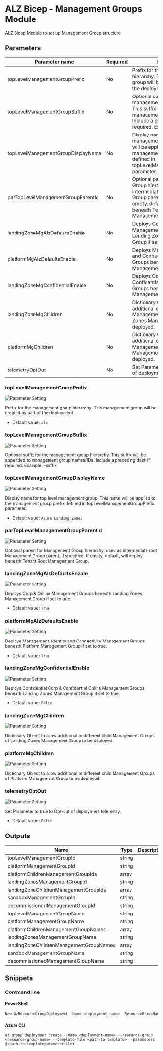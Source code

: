 # ALZ Bicep - Management Groups Module

ALZ Bicep Module to set up Management Group structure

## Parameters

Parameter name | Required | Description
-------------- | -------- | -----------
topLevelManagementGroupPrefix | No       | Prefix for the management group hierarchy. This management group will be created as part of the deployment.
topLevelManagementGroupSuffix | No       | Optional suffix for the management group hierarchy. This suffix will be appended to management group names/IDs. Include a preceding dash if required. Example: -suffix
topLevelManagementGroupDisplayName | No       | Display name for top level management group. This name will be applied to the management group prefix defined in topLevelManagementGroupPrefix parameter.
parTopLevelManagementGroupParentId | No       | Optional parent for Management Group hierarchy, used as intermediate root Management Group parent, if specified. If empty, default, will deploy beneath Tenant Root Management Group.
landingZoneMgAlzDefaultsEnable | No       | Deploys Corp & Online Management Groups beneath Landing Zones Management Group if set to true.
platformMgAlzDefaultsEnable | No       | Deploys Management, Identity and Connectivity Management Groups beneath Platform Management Group if set to true.
landingZoneMgConfidentialEnable | No       | Deploys Confidential Corp & Confidential Online Management Groups beneath Landing Zones Management Group if set to true.
landingZoneMgChildren | No       | Dictionary Object to allow additional or different child Management Groups of Landing Zones Management Group to be deployed.
platformMgChildren | No       | Dictionary Object to allow additional or different child Management Groups of Platform Management Group to be deployed.
telemetryOptOut | No       | Set Parameter to true to Opt-out of deployment telemetry.

### topLevelManagementGroupPrefix

![Parameter Setting](https://img.shields.io/badge/parameter-optional-green?style=flat-square)

Prefix for the management group hierarchy. This management group will be created as part of the deployment.

- Default value: `alz`

### topLevelManagementGroupSuffix

![Parameter Setting](https://img.shields.io/badge/parameter-optional-green?style=flat-square)

Optional suffix for the management group hierarchy. This suffix will be appended to management group names/IDs. Include a preceding dash if required. Example: -suffix

### topLevelManagementGroupDisplayName

![Parameter Setting](https://img.shields.io/badge/parameter-optional-green?style=flat-square)

Display name for top level management group. This name will be applied to the management group prefix defined in topLevelManagementGroupPrefix parameter.

- Default value: `Azure Landing Zones`

### parTopLevelManagementGroupParentId

![Parameter Setting](https://img.shields.io/badge/parameter-optional-green?style=flat-square)

Optional parent for Management Group hierarchy, used as intermediate root Management Group parent, if specified. If empty, default, will deploy beneath Tenant Root Management Group.

### landingZoneMgAlzDefaultsEnable

![Parameter Setting](https://img.shields.io/badge/parameter-optional-green?style=flat-square)

Deploys Corp & Online Management Groups beneath Landing Zones Management Group if set to true.

- Default value: `True`

### platformMgAlzDefaultsEnable

![Parameter Setting](https://img.shields.io/badge/parameter-optional-green?style=flat-square)

Deploys Management, Identity and Connectivity Management Groups beneath Platform Management Group if set to true.

- Default value: `True`

### landingZoneMgConfidentialEnable

![Parameter Setting](https://img.shields.io/badge/parameter-optional-green?style=flat-square)

Deploys Confidential Corp & Confidential Online Management Groups beneath Landing Zones Management Group if set to true.

- Default value: `False`

### landingZoneMgChildren

![Parameter Setting](https://img.shields.io/badge/parameter-optional-green?style=flat-square)

Dictionary Object to allow additional or different child Management Groups of Landing Zones Management Group to be deployed.

### platformMgChildren

![Parameter Setting](https://img.shields.io/badge/parameter-optional-green?style=flat-square)

Dictionary Object to allow additional or different child Management Groups of Platform Management Group to be deployed.

### telemetryOptOut

![Parameter Setting](https://img.shields.io/badge/parameter-optional-green?style=flat-square)

Set Parameter to true to Opt-out of deployment telemetry.

- Default value: `False`

## Outputs

Name | Type | Description
---- | ---- | -----------
topLevelManagementGroupId | string |
platformManagementGroupId | string |
platformChildrenManagementGroupIds | array |
landingZonesManagementGroupId | string |
landingZoneChildrenManagementGroupIds | array |
sandboxManagementGroupId | string |
decommissionedManagementGroupId | string |
topLevelManagementGroupName | string |
platformManagementGroupName | string |
platformChildrenManagementGroupNames | array |
landingZonesManagementGroupName | string |
landingZoneChildrenManagementGroupNames | array |
sandboxManagementGroupName | string |
decommissionedManagementGroupName | string |

## Snippets

### Command line

#### PowerShell

```powershell
New-AzResourceGroupDeployment -Name <deployment-name> -ResourceGroupName <resource-group-name> -TemplateFile <path-to-template> -TemplateParameterFile <path-to-templateparameter>
```

#### Azure CLI

```text
az group deployment create --name <deployment-name> --resource-group <resource-group-name> --template-file <path-to-template> --parameters @<path-to-templateparameterfile>
```
